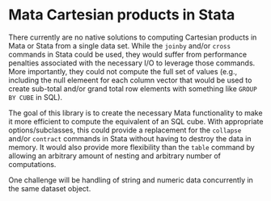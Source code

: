 # Mata Cartesian products in Stata
There currently are no native solutions to computing Cartesian products in Mata or Stata from a single data set.  While the `joinby` and/or `cross` commands in Stata could be used, they would suffer from performance penalties associated with the necessary I/O to leverage those commands.  More importantly, they could not compute the full set of values (e.g., including the null elemeent for each column vector that would be used to create sub-total and/or grand total row elements with something like `GROUP BY CUBE` in SQL).  

The goal of this library is to create the necessary Mata functionality to make it more efficient to compute the equivalent of an SQL cube.  With appropriate options/subclasses, this could provide a replacement for the `collapse` and/or `contract` commands in Stata without having to destroy the data in memory.  It would also provide more flexibility than the `table` command by allowing an arbitrary amount of nesting and arbitrary number of computations.  

One challenge will be handling of string and numeric data concurrently in the same dataset object.  




